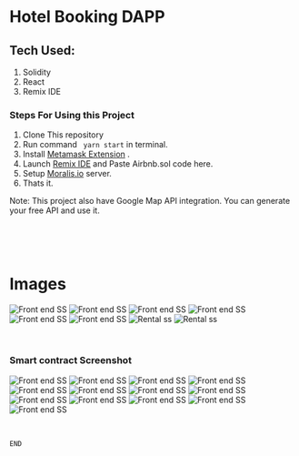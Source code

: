 # Hotel Booking DAPP

## Tech Used:
1. Solidity
2. React
3. Remix IDE

### Steps For Using this Project
1. Clone This repository
2. Run command ` yarn start` in terminal.
 3. Install [Metamask Extension](https://chrome.google.com/webstore/detail/metamask/nkbihfbeogaeaoehlefnkodbefgpgknn?hl=en) .
 4. Launch [Remix IDE](https://remix.ethereum.org/#optimize=false&runs=200&evmVersion=null&version=soljson-v0.8.7+commit.e28d00a7.js) and Paste Airbnb.sol code here.
5. Setup [Moralis.io](https://moralis.io/) server.
6. Thats it.

Note: This project also have Google Map API integration. You can generate your free API and use it.

<br>
<br>



<br>

#  **Images**
![Front end SS](https://github.com/IamShubhamSingha/Hotel-Booking-Dapp/blob/main/a.png)
![Front end SS](https://github.com/IamShubhamSingha/Hotel-Booking-Dapp/blob/main/b.png)
![Front end SS](https://github.com/IamShubhamSingha/Hotel-Booking-Dapp/blob/main/c.png)
![Front end SS](https://github.com/IamShubhamSingha/Hotel-Booking-Dapp/blob/main/d.png)
![Front end SS](https://github.com/IamShubhamSingha/Hotel-Booking-Dapp/blob/main/e.png)
![Front end SS](https://github.com/IamShubhamSingha/Hotel-Booking-Dapp/blob/main/f.png)
![Rental ss](https://github.com/IamShubhamSingha/Hotel-Booking-Dapp/blob/main/t.png)
![Rental ss](https://github.com/IamShubhamSingha/Hotel-Booking-Dapp/blob/main/u.png)

<br>

###  Smart contract Screenshot


![Front end SS](https://github.com/IamShubhamSingha/Hotel-Booking-Dapp/blob/main/g.png)
![Front end SS](https://github.com/IamShubhamSingha/Hotel-Booking-Dapp/blob/main/h.png)
![Front end SS](https://github.com/IamShubhamSingha/Hotel-Booking-Dapp/blob/main/i.png)
![Front end SS](https://github.com/IamShubhamSingha/Hotel-Booking-Dapp/blob/main/j.png)
![Front end SS](https://github.com/IamShubhamSingha/Hotel-Booking-Dapp/blob/main/k.png)
![Front end SS](https://github.com/IamShubhamSingha/Hotel-Booking-Dapp/blob/main/l.png)
![Front end SS](https://github.com/IamShubhamSingha/Hotel-Booking-Dapp/blob/main/m.png)
![Front end SS](https://github.com/IamShubhamSingha/Hotel-Booking-Dapp/blob/main/n.png)
![Front end SS](https://github.com/IamShubhamSingha/Hotel-Booking-Dapp/blob/main/o.png)
![Front end SS](https://github.com/IamShubhamSingha/Hotel-Booking-Dapp/blob/main/p.png)
![Front end SS](https://github.com/IamShubhamSingha/Hotel-Booking-Dapp/blob/main/q.png)
![Front end SS](https://github.com/IamShubhamSingha/Hotel-Booking-Dapp/blob/main/r.png)
![Front end SS](https://github.com/IamShubhamSingha/Hotel-Booking-Dapp/blob/main/s.png)



<br>

`END` 


